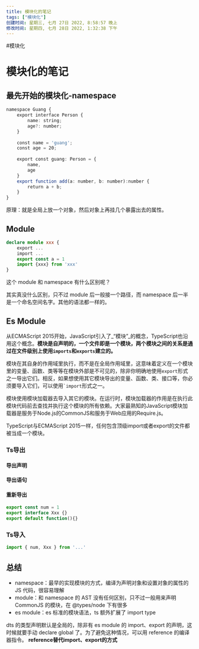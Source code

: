 ```yaml
---
title: 模块化的笔记
tags: ["模块化"]
创建时间: 星期三, 七月 27日 2022, 8:58:57 晚上
修改时间: 星期四, 七月 28日 2022, 1:32:38 下午
---
```

#模块化

# 模块化的笔记

## 最先开始的模块化-namespace
```ts
namespace Guang {  
    export interface Person {  
        name: string;  
        age?: number;  
    }  
  
    const name = 'guang';  
    const age = 20;  
  
    export const guang: Person = {  
        name,  
        age  
    }  
    export function add(a: number, b: number):number {  
        return a + b;  
    }  
}
```

原理：就是全局上放一个对象，然后对象上再挂几个暴露出去的属性。

## Module
```ts
declare module xxx {
	export ...
	import ...
	export const a = 1
	import {xxx} from 'xxx'
}
```

这个 module 和 namespace 有什么区别呢？

其实真没什么区别，只不过 module 后一般接一个路径，而 namespace 后一半是一个命名空间名字。其他的语法都一样的。




## Es Module
从ECMAScript 2015开始，JavaScript引入了_“模块”_的概念，TypeScript也沿用这个概念。**模块是自声明的，一个文件即是一个模块，两个模块之间的关系是通过在文件级别上使用`imports`和`exports`建立的。**

模块在其自身的作用域里执行，而不是在全局作用域里，这意味着定义在一个模块里的变量、函数、类等等在模块外部是不可见的，除非你明确地使用`export`形式之一导出它们。相反，如果想使用其它模块导出的变量、函数、类、接口等，你必须要导入它们，可以使用`` `import ``形式之一。

模块使用模块加载器去导入其它的模块。在运行时，模块加载器的作用是在执行此模块代码前去查找并执行这个模块的所有依赖。大家最熟知的JavaScript模块加载器是服务于Node.js的CommonJS和服务于Web应用的Require.js。

TypeScript与ECMAScript 2015一样，任何包含顶级import或者export的文件都被当成一个模块。

### Ts导出
#### 导出声明
#### 导出语句
#### 重新导出
```ts
export const num = 1
export interface Xxx {}
export default function(){}
```
### Ts导入
```ts
import { num, Xxx } from '...'
```



## 总结
- namespace：最早的实现模块的方式，编译为声明对象和设置对象的属性的 JS 代码，很容易理解
- module：和 namespace 的 AST 没有任何区别，只不过一般用来声明 CommonJS 的模块，在 @types/node 下有很多
- es module：es 标准的模块语法，ts 额外扩展了 import type

 dts 的类型声明默认是全局的，除非有 es module 的 import、export 的声明，这时候就要手动 declare global 了。为了避免这种情况，可以用 reference 的编译器指令。
 **reference替代import、export的方式**